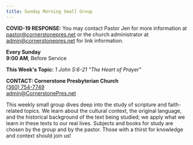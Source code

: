 ```yaml
---
title: Sunday Morning Small Group
---
```

**COVID-19 RESPONSE:** You may contact Pastor Jen for more information at pastor@cornerstonepres.net or the church administrator at admin@cornerstonepres.net for link information.

**Every Sunday**\
**9:00 AM**, Before Service

**This Week's Topic:** *1 John 5:6-21 "The Heart of Prayer"*

**CONTACT: Cornerstone Presbyterian Church**\
[(360) 754-7749](tel:360-754-7749)\
[admin@CornerstonePres.net](mailto:admin@cornerstonepres.net)

This weekly small group dives deep into the study of scripture and faith-related topics. We learn about the cultural context, the original language, and the historical background of the text being studied; we apply what we learn in these texts to our real lives. Subjects and books for study are chosen by the group and by the pastor. Those with a thirst for knowledge and context should join us!